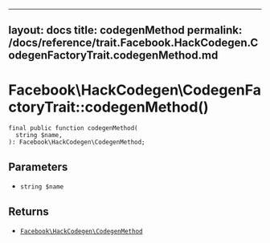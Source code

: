 
***

layout: docs
title: codegenMethod
permalink: /docs/reference/trait.Facebook.HackCodegen.CodegenFactoryTrait.codegenMethod.md
---







# Facebook\\HackCodegen\\CodegenFactoryTrait::codegenMethod()




``` Hack
final public function codegenMethod(
  string $name,
): Facebook\HackCodegen\CodegenMethod;
```




## Parameters




+ ` string $name `




## Returns




* [` Facebook\HackCodegen\CodegenMethod `](<class.Facebook.HackCodegen.CodegenMethod.md>)